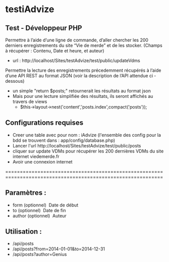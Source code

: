 testiAdvize
==========

Test - Développeur PHP
------------------------
Permettre à l’aide d’une ligne de commande, d’aller chercher les 200 derniers enregistrements du site “Vie de merde” et de les stocker. (Champs à récupérer : Contenu, Date et heure, et auteur)

- url : http://localhost/Sites/testAdvize/test/public/updateVdms

Permettre la lecture des enregistrements précedemment récupérés à l’aide d’une API REST au format JSON (voir la description de l’API attendue ci ­dessous)

- un simple "return $posts;" retournerait les résultats au format json
- Mais pour une lecture simplifiée des résultats, ils seront affichés au travers de views
    - $this->layout->nest('content','posts.index',compact('posts'));


Configurations requises
------------------------
- Creer une table avec pour nom : iAdvize (l'ensemble des config pour la bdd se trouvent dans : app/config/database.php)
- Lancer l'url http://localhost/Sites/testAdvize/test/public/posts
- cliquer sur update VDMs pour récupérer les 200 dernières VDMs du site internet viedemerde.fr
- Avoir une connexion internet

============================================================================================================

Paramètres :
------------
- form (optionnel) ­ Date de début
- to (optionnel) ­ Date de fin
- author (optionnel) ­ Auteur


Utilisation :
-------------
- /api/posts
- /api/posts?from=2014-01-01&to=2014-­12-­31 
- /api/posts?author=Genius




